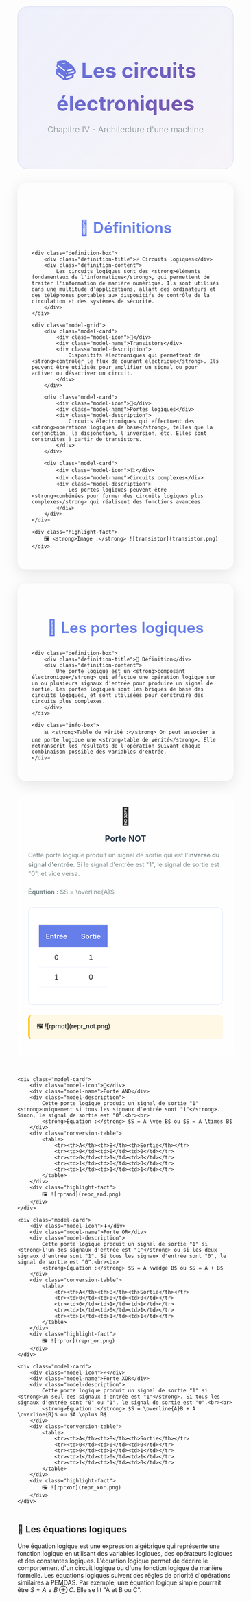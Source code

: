 <style>
/* Styles modernes pour le cours Entiers Binaires et Hexadécimaux */
.course-header {
    background: linear-gradient(135deg, rgba(102, 126, 234, 0.1), rgba(118, 75, 162, 0.05));
    backdrop-filter: blur(20px);
    border-radius: 24px;
    padding: 3rem;
    margin: 2rem 0;
    border: 1px solid rgba(102, 126, 234, 0.2);
    text-align: center;
}

.course-title {
    font-size: 3rem;
    font-weight: 700;
    background: linear-gradient(135deg, #667eea 0%, #764ba2 100%);
    -webkit-background-clip: text;
    -webkit-text-fill-color: transparent;
    background-clip: text;
    margin-bottom: 1rem;
}

.course-subtitle {
    color: #7f8c8d;
    font-size: 1.2rem;
    font-weight: 300;
    margin-bottom: 2rem;
}

.timeline-section {
    background: var(--md-default-bg-color);
    border-radius: 20px;
    padding: 2rem;
    margin: 2rem 0;
    box-shadow: 0 8px 32px rgba(0, 0, 0, 0.1);
    border: 1px solid rgba(255, 255, 255, 0.2);
}

.section-title {
    font-size: 2.2rem;
    font-weight: 600;
    color: #667eea;
    margin-bottom: 2rem;
    text-align: center;
}

.definition-box {
    background: linear-gradient(135deg, rgba(102, 126, 234, 0.1), rgba(118, 75, 162, 0.05));
    border-left: 5px solid #667eea;
    border-radius: 12px;
    padding: 2rem;
    margin: 2rem 0;
    backdrop-filter: blur(10px);
}

.definition-title {
    font-size: 1.3rem;
    font-weight: 600;
    color: #667eea;
    margin-bottom: 1rem;
}

.definition-content {
    color: var(--md-default-fg-color);
    font-size: 1.1rem;
    line-height: 1.6;
}

.highlight-fact {
    background: rgba(255, 193, 7, 0.1);
    border-left: 4px solid #ffc107;
    padding: 1rem;
    margin: 1rem 0;
    border-radius: 8px;
    font-weight: 500;
}

.info-box {
    background: linear-gradient(135deg, #a8edea 0%, #fed6e3 100%);
    border: 2px solid #4ecdc4;
    padding: 1rem;
    border-radius: 10px;
    margin: 1rem 0;
    box-shadow: 0 5px 15px rgba(78, 205, 196, 0.2);
}

.code-example {
    background: #1a202c;
    color: #e2e8f0;
    padding: 1.5rem;
    border-radius: 10px;
    margin: 1.5rem 0;
    font-family: 'Courier New', monospace;
    overflow-x: auto;
    border-left: 4px solid #4299e1;
}

.code-title {
    color: #4299e1;
    font-weight: 700;
    margin-bottom: 1rem;
    font-size: 1rem;
}

.model-grid {
    display: grid;
    grid-template-columns: repeat(auto-fit, minmax(300px, 1fr));
    gap: 2rem;
    margin: 2rem 0;
}

.model-card {
    background: rgba(255, 255, 255, 0.6);
    border-radius: 15px;
    padding: 1.5rem;
    border: 1px solid rgba(255, 255, 255, 0.4);
    transition: all 0.3s ease;
    position: relative;
    overflow: hidden;
    backdrop-filter: blur(5px);
}

.model-card:hover {
    transform: translateY(-5px);
    box-shadow: 0 12px 24px rgba(0, 0, 0, 0.1);
}

.model-icon {
    font-size: 2.5rem;
    margin-bottom: 1rem;
    text-align: center;
}

.model-name {
    font-size: 1.2rem;
    font-weight: bold;
    color: #2c3e50;
    margin-bottom: 1rem;
    text-align: center;
}

.model-description {
    color: #7f8c8d;
    font-size: 0.9rem;
    line-height: 1.5;
}

.method-grid {
    display: grid;
    grid-template-columns: repeat(auto-fit, minmax(350px, 1fr));
    gap: 2rem;
    margin: 2rem 0;
}

.method-card {
    background: linear-gradient(135deg, rgba(102, 126, 234, 0.1), rgba(118, 75, 162, 0.05));
    border-radius: 15px;
    padding: 2rem;
    border: 1px solid rgba(102, 126, 234, 0.2);
    transition: all 0.3s ease;
}

.method-card:hover {
    transform: translateY(-5px);
    box-shadow: 0 12px 24px rgba(0, 0, 0, 0.1);
}

.method-type {
    font-size: 1.5rem;
    font-weight: bold;
    color: #667eea;
    margin-bottom: 1rem;
    text-align: center;
}

.conversion-table {
    background: rgba(255, 255, 255, 0.8);
    border-radius: 12px;
    padding: 1.5rem;
    margin: 1.5rem 0;
    border: 1px solid rgba(102, 126, 234, 0.2);
    overflow-x: auto;
}

.conversion-table table {
    width: 100%;
    border-collapse: collapse;
}

.conversion-table th {
    background: #667eea;
    color: white;
    padding: 1rem;
    text-align: center;
    font-weight: 600;
}

.conversion-table td {
    padding: 0.8rem 1rem;
    border-bottom: 1px solid rgba(102, 126, 234, 0.1);
    text-align: center;
}

.conversion-table tr:hover {
    background: rgba(102, 126, 234, 0.05);
}

@media (max-width: 768px) {
    .course-title {
        font-size: 2rem;
    }
    
    .model-grid {
        grid-template-columns: 1fr;
    }
    
    .method-grid {
        grid-template-columns: 1fr;
    }
    
    .course-header {
        padding: 2rem;
    }
}
</style>

<div class="course-header">
    <h1 class="course-title">📚 Les circuits électroniques</h1>
    <p class="course-subtitle">Chapitre IV - Architecture d'une machine</p>
</div>

<div class="timeline-section">
    <h2 class="section-title">📖 Définitions</h2>
    
    <div class="definition-box">
        <div class="definition-title">⚡ Circuits logiques</div>
        <div class="definition-content">
            Les circuits logiques sont des <strong>éléments fondamentaux de l'informatique</strong>, qui permettent de traiter l'information de manière numérique. Ils sont utilisés dans une multitude d'applications, allant des ordinateurs et des téléphones portables aux dispositifs de contrôle de la circulation et des systèmes de sécurité.
        </div>
    </div>
    
    <div class="model-grid">
        <div class="model-card">
            <div class="model-icon">🔌</div>
            <div class="model-name">Transistors</div>
            <div class="model-description">
                Dispositifs électroniques qui permettent de <strong>contrôler le flux de courant électrique</strong>. Ils peuvent être utilisés pour amplifier un signal ou pour activer ou désactiver un circuit.
            </div>
        </div>
        
        <div class="model-card">
            <div class="model-icon">🚪</div>
            <div class="model-name">Portes logiques</div>
            <div class="model-description">
                Circuits électroniques qui effectuent des <strong>opérations logiques de base</strong>, telles que la conjonction, la disjonction, l'inversion, etc. Elles sont construites à partir de transistors.
            </div>
        </div>
        
        <div class="model-card">
            <div class="model-icon">🏗️</div>
            <div class="model-name">Circuits complexes</div>
            <div class="model-description">
                Les portes logiques peuvent être <strong>combinées pour former des circuits logiques plus complexes</strong> qui réalisent des fonctions avancées.
            </div>
        </div>
    </div>
    
    <div class="highlight-fact">
        🖼️ <strong>Image :</strong> ![transistor](transistor.png)
    </div>
</div>

<div class="timeline-section">
    <h2 class="section-title">📖 Les portes logiques</h2>
    
    <div class="definition-box">
        <div class="definition-title">🚪 Définition</div>
        <div class="definition-content">
            Une porte logique est un <strong>composant électronique</strong> qui effectue une opération logique sur un ou plusieurs signaux d'entrée pour produire un signal de sortie. Les portes logiques sont les briques de base des circuits logiques, et sont utilisées pour construire des circuits plus complexes.
        </div>
    </div>
    
    <div class="info-box">
        📊 <strong>Table de vérité :</strong> On peut associer à une porte logique une <strong>table de vérité</strong>. Elle retranscrit les résultats de l'opération suivant chaque combinaison possible des variables d'entrée.
    </div>
</div>

<div class="model-grid">
    <div class="model-card">
        <div class="model-icon">🚫</div>
        <div class="model-name">Porte NOT</div>
        <div class="model-description">
            Cette porte logique produit un signal de sortie qui est l'<strong>inverse du signal d'entrée</strong>. Si le signal d'entrée est "1", le signal de sortie est "0", et vice versa.<br><br>
            <strong>Équation :</strong> $S = \overline{A}$
        </div>
        <div class="conversion-table">
            <table>
                <tr><th>Entrée</th><th>Sortie</th></tr>
                <tr><td>0</td><td>1</td></tr>
                <tr><td>1</td><td>0</td></tr>
            </table>
        </div>
        <div class="highlight-fact">
            🖼️ ![rprnot](repr_not.png)
        </div>
    </div>
    
    <div class="model-card">
        <div class="model-icon">🔗</div>
        <div class="model-name">Porte AND</div>
        <div class="model-description">
            Cette porte logique produit un signal de sortie "1" <strong>uniquement si tous les signaux d'entrée sont "1"</strong>. Sinon, le signal de sortie est "0".<br><br>
            <strong>Équation :</strong> $S = A \vee B$ ou $S = A \times B$
        </div>
        <div class="conversion-table">
            <table>
                <tr><th>A</th><th>B</th><th>Sortie</th></tr>
                <tr><td>0</td><td>0</td><td>0</td></tr>
                <tr><td>0</td><td>1</td><td>0</td></tr>
                <tr><td>1</td><td>0</td><td>0</td></tr>
                <tr><td>1</td><td>1</td><td>1</td></tr>
            </table>
        </div>
        <div class="highlight-fact">
            🖼️ ![rprand](repr_and.png)
        </div>
    </div>
    
    <div class="model-card">
        <div class="model-icon">➕</div>
        <div class="model-name">Porte OR</div>
        <div class="model-description">
            Cette porte logique produit un signal de sortie "1" si <strong>l'un des signaux d'entrée est "1"</strong> ou si les deux signaux d'entrée sont "1". Si tous les signaux d'entrée sont "0", le signal de sortie est "0".<br><br>
            <strong>Équation :</strong> $S = A \wedge B$ ou $S = A + B$
        </div>
        <div class="conversion-table">
            <table>
                <tr><th>A</th><th>B</th><th>Sortie</th></tr>
                <tr><td>0</td><td>0</td><td>0</td></tr>
                <tr><td>0</td><td>1</td><td>1</td></tr>
                <tr><td>1</td><td>0</td><td>1</td></tr>
                <tr><td>1</td><td>1</td><td>1</td></tr>
            </table>
        </div>
        <div class="highlight-fact">
            🖼️ ![rpror](repr_or.png)
        </div>
    </div>
    
    <div class="model-card">
        <div class="model-icon">⚡</div>
        <div class="model-name">Porte XOR</div>
        <div class="model-description">
            Cette porte logique produit un signal de sortie "1" si <strong>un seul des signaux d'entrée est "1"</strong>. Si tous les signaux d'entrée sont "0" ou "1", le signal de sortie est "0".<br><br>
            <strong>Équation :</strong> $S = \overline{A}B + A \overline{B}$ ou $A \oplus B$
        </div>
        <div class="conversion-table">
            <table>
                <tr><th>A</th><th>B</th><th>Sortie</th></tr>
                <tr><td>0</td><td>0</td><td>0</td></tr>
                <tr><td>0</td><td>1</td><td>1</td></tr>
                <tr><td>1</td><td>0</td><td>1</td></tr>
                <tr><td>1</td><td>1</td><td>0</td></tr>
            </table>
        </div>
        <div class="highlight-fact">
            🖼️ ![rprxor](repr_xor.png)
        </div>
    </div>
</div>

## 📖 Les équations logiques

Une équation logique est une expression algébrique qui représente une fonction logique en utilisant des variables logiques, des opérateurs logiques et des constantes logiques. L'équation logique permet de décrire le comportement d'un circuit logique ou d'une fonction logique de manière formelle.
Les équations logiques suivent des règles de priorité d'opérations similaires à PEMDAS.
Par exemple, une équation logique simple pourrait être $S = A \vee B \oplus C$.
Elle se lit "A et B ou C".